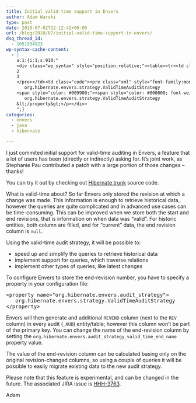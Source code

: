 ```yaml
---
title: Initial valid-time support in Envers
author: Adam Warski
type: post
date: 2010-07-02T12:12:42+00:00
url: /blog/2010/07/initial-valid-time-support-in-envers/
dsq_thread_id:
  - 1051934923
wp-syntax-cache-content:
  - |
    a:1:{i:1;s:910:"
    <div class="wp_syntax" style="position:relative;"><table><tr><td class="line_numbers"><pre>1
    2
    3
    </pre></td><td class="code"><pre class="xml" style="font-family:monospace;"><span style="color: #009900;"><span style="color: #000000; font-weight: bold;">&lt;property</span> <span style="color: #000066;">name</span>=<span style="color: #ff0000;">&quot;org.hibernate.envers.audit_strategy&quot;</span><span style="color: #000000; font-weight: bold;">&gt;</span></span>
       org.hibernate.envers.strategy.ValidTimeAuditStrategy
    <span style="color: #009900;"><span style="color: #000000; font-weight: bold;">&lt;/property<span style="color: #000000; font-weight: bold;">&gt;</span></span></span></pre></td></tr></table><p class="theCode" style="display:none;">&lt;property name=&quot;org.hibernate.envers.audit_strategy&quot;&gt;
       org.hibernate.envers.strategy.ValidTimeAuditStrategy
    &lt;/property&gt;</p></div>
    ";}
categories:
  - envers
  - java
  - hibernate

---
```

I just commited initial support for valid-time auditing in Envers, a feature that a lot of users has been (directly or indirectly) asking for. It&#8217;s joint work, as Stephanie Pau contributed a patch with a large portion of those changes &#8211; thanks!

You can try it out by checking out [Hibernate trunk][1] source code.

What is valid-time about? So far Envers only stored the revision at which a change was made. This information is enough to retrieve historical data, however the queries are quite complicated and in advanced use cases can be time-consuming. This can be improved when we store both the start and end revisions, that is information on when data was &#8220;valid&#8221;. For historic entities, both column are filled, and for &#8220;current&#8221; data, the end revision column is `null`.

Using the valid-time audit strategy, it will be possible to:

  * speed up and simplify the queries to retrieve historical data
  * implement support for queries, which traverse relations
  * implement other types of queries, like latest changes

To configure Envers to store the end-revision number, you have to specify a property in your configuration file:

<pre lang="xml" line="1">&lt;property name="org.hibernate.envers.audit_strategy">
   org.hibernate.envers.strategy.ValidTimeAuditStrategy
&lt;/property>
</pre>

Envers will then generate and additional `REVEND` column (next to the `REV` column) in every audit (`_AUD`) entity/table; however this column won&#8217;t be part of the primary key. You can change the name of the end-revision column by setting the `org.hibernate.envers.audit_strategy_valid_time_end_name` property value.

The value of the end-revision column can be calculated basing only on the original revision-changed columns, so using a couple of queries it will be possible to easily migrate existing data to the new audit strategy.

Please note that this feature is experimental, and can be changed in the future. The associated JIRA issue is [HHH-3763][2].

Adam

 [1]: http://anonsvn.jboss.org/repos/hibernate/core/trunk
 [2]: http://opensource.atlassian.com/projects/hibernate/browse/HHH-3763
